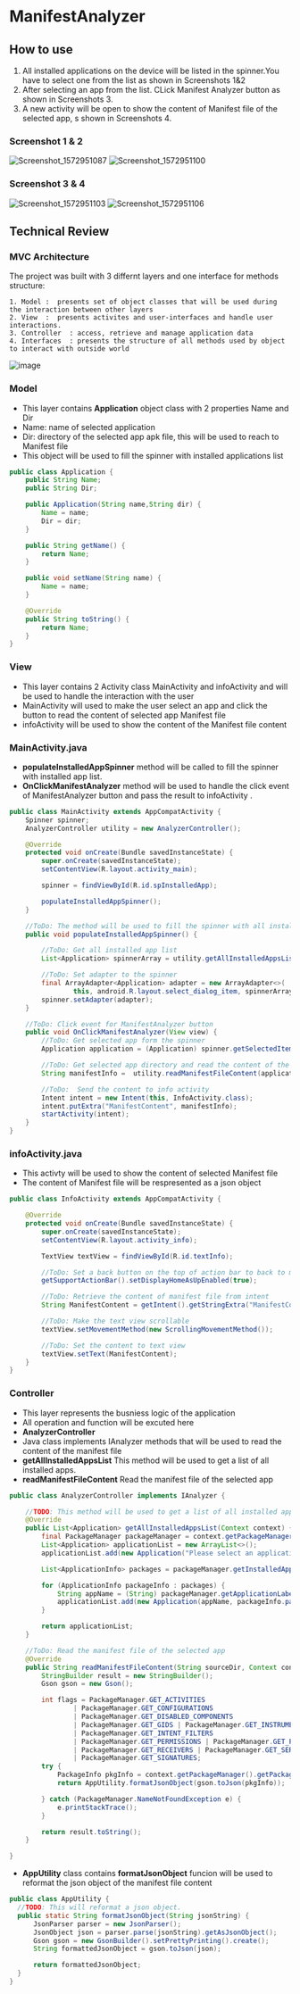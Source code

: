 # ManifestAnalyzer



## How to use

1. All installed applications on the device will be listed in the spinner.You have to select one from the list as shown in Screenshots 1&2
2. After selecting an app from the list. CLick Manifest Analyzer button as shown in Screenshots 3.
3. A new activity will be open to show the content of Manifest file of the selected app, s shown in Screenshots 4.

### Screenshot 1 & 2
![Screenshot_1572951087](https://user-images.githubusercontent.com/17234785/68202203-48245100-ffd4-11e9-9688-082996540b96.png)  ![Screenshot_1572951100](https://user-images.githubusercontent.com/17234785/68202204-48245100-ffd4-11e9-8e6d-dfb4ebb64e8a.png)
### Screenshot 3 & 4                                                                   
![Screenshot_1572951103](https://user-images.githubusercontent.com/17234785/68202206-48245100-ffd4-11e9-8a59-206722f2424b.png)      ![Screenshot_1572951106](https://user-images.githubusercontent.com/17234785/68202207-48bce780-ffd4-11e9-8272-689b8904fe5f.png)

## Technical Review
 ### MVC Architecture
  The project was built with 3 differnt layers and one interface for methods structure:  
  
    1. Model :  presents set of object classes that will be used during the interaction between other layers
    2. View  :  presents activites and user-interfaces and handle user interactions.
    3. Controller  : access, retrieve and manage application data
    4. Interfaces  : presents the structure of all methods used by object to interact with outside world

![image](https://user-images.githubusercontent.com/17234785/68207039-254b6a00-ffdf-11e9-8c15-3690bf89833b.png)


 ### Model
  * This layer contains **Application** object class with 2 properties Name and Dir
  * Name: name of selected application
  * Dir: directory of the selected app apk file, this will be used to reach to Manifest file
  * This object will be used to fill the spinner with installed applications list
  
```java
public class Application {
    public String Name;
    public String Dir;

    public Application(String name,String dir) {
        Name = name;
        Dir = dir;
    }

    public String getName() {
        return Name;
    }

    public void setName(String name) {
        Name = name;
    }

    @Override
    public String toString() {
        return Name;
    }
}
```

 ### View
 * This layer contains 2 Activity class MainActivity and infoActivity and will be used to handle the interaction with the user
 * MainActivity will used to make the user select an app and click the button to read the content of selected app Manifest file 
 * infoActivity will be used to show the content of the Manifest file content
 
 ### MainActivity.java

  * **populateInstalledAppSpinner** method will be called to fill the spinner with installed app list.
  * **OnClickManifestAnalyzer** method will be used to handle the click event of ManifestAnalyzer button and pass the result to infoActivity .

~~~ java
public class MainActivity extends AppCompatActivity {
    Spinner spinner;
    AnalyzerController utility = new AnalyzerController();

    @Override
    protected void onCreate(Bundle savedInstanceState) {
        super.onCreate(savedInstanceState);
        setContentView(R.layout.activity_main);

        spinner = findViewById(R.id.spInstalledApp);

        populateInstalledAppSpinner();
    }

    //ToDo: The method will be used to fill the spinner with all installed app on device
    public void populateInstalledAppSpinner() {

        //ToDo: Get all installed app list
        List<Application> spinnerArray = utility.getAllInstalledAppsList(this);

        //ToDo: Set adapter to the spinner
        final ArrayAdapter<Application> adapter = new ArrayAdapter<>(
                this, android.R.layout.select_dialog_item, spinnerArray);
        spinner.setAdapter(adapter);
    }

    //ToDo: Click event for ManifestAnalyzer button
    public void OnClickManifestAnalyzer(View view) {
        //ToDo: Get selected app form the spinner
        Application application = (Application) spinner.getSelectedItem();

        //ToDo: Get selected app directory and read the content of the manifest file
        String manifestInfo =  utility.readManifestFileContent(application.Dir, getApplicationContext());

        //ToDo:  Send the content to info activity
        Intent intent = new Intent(this, InfoActivity.class);
        intent.putExtra("ManifestContent", manifestInfo);
        startActivity(intent);
    }
}
~~~


 ### infoActivity.java

  * This activty will be used to show the content of selected Manifest file 
  * The content of Manifest file will be respresented as a json object

~~~java
public class InfoActivity extends AppCompatActivity {

    @Override
    protected void onCreate(Bundle savedInstanceState) {
        super.onCreate(savedInstanceState);
        setContentView(R.layout.activity_info);

        TextView textView = findViewById(R.id.textInfo);

        //ToDo: Set a back button on the top of action bar to back to maim activity
        getSupportActionBar().setDisplayHomeAsUpEnabled(true);

        //ToDo: Retrieve the content of manifest file from intent
        String ManifestContent = getIntent().getStringExtra("ManifestContent");

        //ToDo: Make the text view scrollable
        textView.setMovementMethod(new ScrollingMovementMethod());

        //ToDo: Set the content to text view
        textView.setText(ManifestContent);
    }
}
~~~

 ### Controller
  * This layer represents the busniess logic of the application 
  * All operation and function will be excuted here
  * **AnalyzerController**
   * Java class implements IAnalyzer methods that will be used to read the content of the manifest file
   * **getAllInstalledAppsList**  This method will be used to get a list of all installed apps.
   * **readManifestFileContent**  Read the manifest file of the selected app
   
~~~java 
public class AnalyzerController implements IAnalyzer {

    //TODO: This method will be used to get a list of all installed apps.
    @Override
    public List<Application> getAllInstalledAppsList(Context context) {
        final PackageManager packageManager = context.getPackageManager();
        List<Application> applicationList = new ArrayList<>();
        applicationList.add(new Application("Please select an application", "TEST"));

        List<ApplicationInfo> packages = packageManager.getInstalledApplications(PackageManager.GET_META_DATA);

        for (ApplicationInfo packageInfo : packages) {
            String appName = (String) packageManager.getApplicationLabel(packageInfo);
            applicationList.add(new Application(appName, packageInfo.packageName));
        }

        return applicationList;
    }

    //ToDo: Read the manifest file of the selected app
    @Override
    public String readManifestFileContent(String sourceDir, Context context) {
        StringBuilder result = new StringBuilder();
        Gson gson = new Gson();

        int flags = PackageManager.GET_ACTIVITIES
                | PackageManager.GET_CONFIGURATIONS
                | PackageManager.GET_DISABLED_COMPONENTS
                | PackageManager.GET_GIDS | PackageManager.GET_INSTRUMENTATION
                | PackageManager.GET_INTENT_FILTERS
                | PackageManager.GET_PERMISSIONS | PackageManager.GET_PROVIDERS
                | PackageManager.GET_RECEIVERS | PackageManager.GET_SERVICES
                | PackageManager.GET_SIGNATURES;
        try {
            PackageInfo pkgInfo = context.getPackageManager().getPackageInfo(sourceDir, flags);
            return AppUtility.formatJsonObject(gson.toJson(pkgInfo));

        } catch (PackageManager.NameNotFoundException e) {
            e.printStackTrace();
        }

        return result.toString();
    }

} 
~~~~



 * **AppUtility** class contains  **formatJsonObject**  funcion will be used to reformat the json object of the manifest file content 

  ~~~java
  public class AppUtility {
    //TODO: This will reformat a json object.
    public static String formatJsonObject(String jsonString) {
        JsonParser parser = new JsonParser();
        JsonObject json = parser.parse(jsonString).getAsJsonObject();
        Gson gson = new GsonBuilder().setPrettyPrinting().create();
        String formattedJsonObject = gson.toJson(json);

        return formattedJsonObject;
    }
}
  ~~~~
